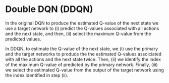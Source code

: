 # Double DQN (DDQN)

In the original DQN to produce the estimated Q-value of the next state we use a 
target network to (i) predict the Q-values associated with all  actions and the 
next state, and then, (ii) select the maximum Q-value from the predicted values. 
<br>

In DDQN, to estimate the Q-value of the next state, we (i) use the primary and
the target networks to produce the the estimated Q-values assoiciated with all 
the actions and the next state twice. Then, (ii) we identify the index of the 
maximum Q-value of predicted by the primary network. Finally, (iii) we select 
the estimated Q-value from the output of the target network using the 
index identified in step (ii). 

